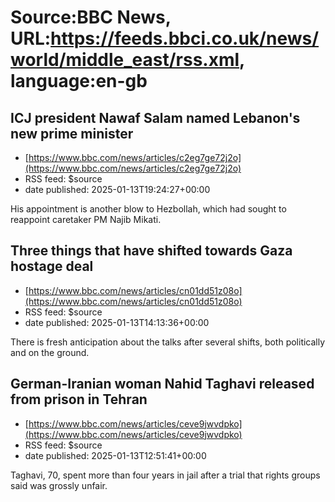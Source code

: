 # Source:BBC News, URL:https://feeds.bbci.co.uk/news/world/middle_east/rss.xml, language:en-gb

## ICJ president Nawaf Salam named Lebanon's new prime minister
 - [https://www.bbc.com/news/articles/c2eg7ge72j2o](https://www.bbc.com/news/articles/c2eg7ge72j2o)
 - RSS feed: $source
 - date published: 2025-01-13T19:24:27+00:00

His appointment is another blow to Hezbollah, which had sought to reappoint caretaker PM Najib Mikati.

## Three things that have shifted towards Gaza hostage deal
 - [https://www.bbc.com/news/articles/cn01dd51z08o](https://www.bbc.com/news/articles/cn01dd51z08o)
 - RSS feed: $source
 - date published: 2025-01-13T14:13:36+00:00

There is fresh anticipation about the talks after several shifts, both politically and on the ground.

## German-Iranian woman Nahid Taghavi released from prison in Tehran
 - [https://www.bbc.com/news/articles/ceve9jwvdpko](https://www.bbc.com/news/articles/ceve9jwvdpko)
 - RSS feed: $source
 - date published: 2025-01-13T12:51:41+00:00

Taghavi, 70, spent more than four years in jail after a trial that rights groups said was grossly unfair.

